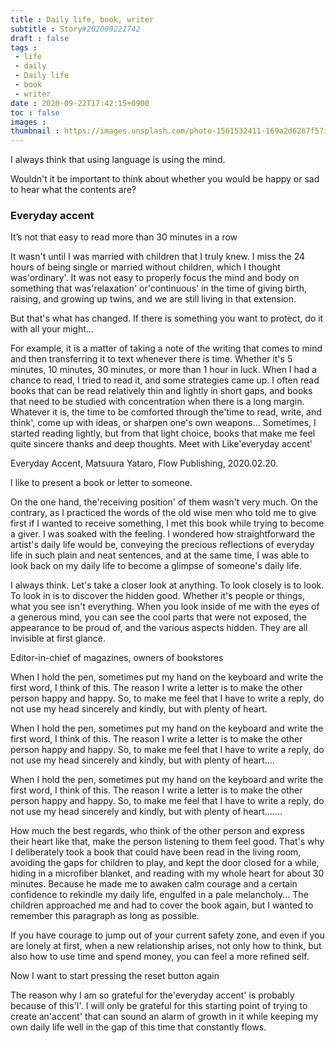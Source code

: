 ```yaml
---
title : Daily life, book, writer
subtitle : Story#202009221742
draft : false
tags :
 - life
 - daily
 - Daily life
 - book
 - writer
date : 2020-09-22T17:42:15+0900
toc : false
images : 
thumbnail : https://images.unsplash.com/photo-1561532411-169a2d6267f5?ixlib=rb-1.2.1&q=85&fm=jpg&crop=entropy&cs=srgb&ixid=eyJhcHBfaWQiOjE1NTU0OX0
---
```

I always think that using language is using the mind.  

Wouldn't it be important to think about whether you would be happy or sad to hear what the contents are?  

### Everyday accent  

It’s not that easy to read more than 30 minutes in a row  

It wasn't until I was married with children that I truly knew. I miss the 24 hours of being single or married without children, which I thought was'ordinary'. It was not easy to properly focus the mind and body on something that was'relaxation' or'continuous' in the time of giving birth, raising, and growing up twins, and we are still living in that extension.  

But that's what has changed. If there is something you want to protect, do it with all your might...  

For example, it is a matter of taking a note of the writing that comes to mind and then transferring it to text whenever there is time. Whether it's 5 minutes, 10 minutes, 30 minutes, or more than 1 hour in luck. When I had a chance to read, I tried to read it, and some strategies came up. I often read books that can be read relatively thin and lightly in short gaps, and books that need to be studied with concentration when there is a long margin. Whatever it is, the time to be comforted through the'time to read, write, and think', come up with ideas, or sharpen one's own weapons... Sometimes, I started reading lightly, but from that light choice, books that make me feel quite sincere thanks and deep thoughts. Meet with Like'everyday accent'  

Everyday Accent, Matsuura Yataro, Flow Publishing, 2020.02.20.  

I like to present a book or letter to someone.  

On the one hand, the'receiving position' of them wasn't very much. On the contrary, as I practiced the words of the old wise men who told me to give first if I wanted to receive something, I met this book while trying to become a giver. I was soaked with the feeling. I wondered how straightforward the artist's daily life would be, conveying the precious reflections of everyday life in such plain and neat sentences, and at the same time, I was able to look back on my daily life to become a glimpse of someone's daily life.  

I always think. Let's take a closer look at anything. To look closely is to look. To look in is to discover the hidden good. Whether it's people or things, what you see isn't everything. When you look inside of me with the eyes of a generous mind, you can see the cool parts that were not exposed, the appearance to be proud of, and the various aspects hidden. They are all invisible at first glance.  

Editor-in-chief of magazines, owners of bookstores  

When I hold the pen, sometimes put my hand on the keyboard and write the first word, I think of this. The reason I write a letter is to make the other person happy and happy. So, to make me feel that I have to write a reply, do not use my head sincerely and kindly, but with plenty of heart.  

When I hold the pen, sometimes put my hand on the keyboard and write the first word, I think of this. The reason I write a letter is to make the other person happy and happy. So, to make me feel that I have to write a reply, do not use my head sincerely and kindly, but with plenty of heart....  

When I hold the pen, sometimes put my hand on the keyboard and write the first word, I think of this. The reason I write a letter is to make the other person happy and happy. So, to make me feel that I have to write a reply, do not use my head sincerely and kindly, but with plenty of heart.......  

How much the best regards, who think of the other person and express their heart like that, make the person listening to them feel good. That's why I deliberately took a book that could have been read in the living room, avoiding the gaps for children to play, and kept the door closed for a while, hiding in a microfiber blanket, and reading with my whole heart for about 30 minutes. Because he made me to awaken calm courage and a certain confidence to rekindle my daily life, engulfed in a pale melancholy... The children approached me and had to cover the book again, but I wanted to remember this paragraph as long as possible.  

If you have courage to jump out of your current safety zone, and even if you are lonely at first, when a new relationship arises, not only how to think, but also how to use time and spend money, you can feel a more refined self.  

Now I want to start pressing the reset button again  

The reason why I am so grateful for the'everyday accent' is probably because of this'I'. I will only be grateful for this starting point of trying to create an'accent' that can sound an alarm of growth in it while keeping my own daily life well in the gap of this time that constantly flows.  
